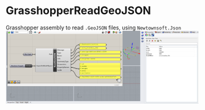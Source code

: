 # GrasshopperReadGeoJSON
Grasshopper assembly to read ```.GeoJSON``` files, using ```Newtownsoft.Json```
![preview](https://github.com/Chengxuan-Li/GrasshopperReadGeoJSON/blob/master/img/preview.PNG)